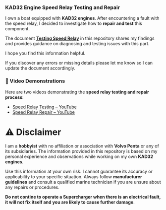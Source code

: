 ### KAD32 Engine Speed Relay Testing and Repair

I own a boat equipped with **KAD32 engines**. After encountering a fault with the speed relay, I decided to investigate how to **repair and test** this component. 

The document [**Testing Speed Relay**](./Testing_Speed_Relay.pdf) in this repository shares my findings and provides guidance on diagnosing and testing issues with this part. 

I hope you find this information helpful.  

If you discover any errors or missing details please let me know so I can update the document accordingly.  

### 🎥 Video Demonstrations  
Here are two videos demonstrating the **speed relay testing and repair process**:  
- [Speed Relay Testing – YouTube](https://www.youtube.com/watch?v=xh9VkKdx4xw)  
- [Speed Relay Repair – YouTube](https://www.youtube.com/watch?v=Rn4DBag-9Bw)  

##
# ⚠️ Disclaimer  
I am a **hobbyist** with no affiliation or association with **Volvo Penta** or any of its subsidiaries. The information provided in this repository is based on my personal experience and observations while working on my own **KAD32 engines**.  

Use this information at your own risk. I cannot guarantee its accuracy or applicability to your specific situation. 
Always follow **manufacturer guidelines** and consult a qualified marine technician if you are unsure about any repairs or procedures.

**Do not contine to operate a Supercharger when there is an electrical fault, it will not fix itself and you are likely to cause further damage**.

